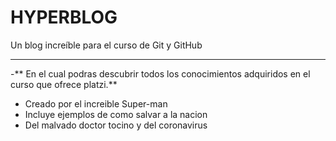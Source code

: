# HYPERBLOG

Un blog increíble para el curso de Git y GitHub


------------

-** En el cual podras descubrir todos los conocimientos adquiridos en el curso que ofrece platzi.**


* Creado por el increible Super-man
* Incluye ejemplos de como salvar a la nacion
* Del malvado doctor tocino y del coronavirus
